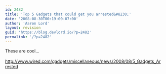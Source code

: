 ```yaml
---
id: 2482
title: 'Top 5 Gadgets that could get you arrested&#8230;'
date: '2008-08-30T00:19:00-07:00'
author: 'Aaron Lord'
layout: revision
guid: 'https://blog.devlord.io/?p=2482'
permalink: '/?p=2482'
---
```


These are cool...<br /><br /><a href="http://www.wired.com/gadgets/miscellaneous/news/2008/08/5_Gadgets_Arrested">http://www.wired.com/gadgets/miscellaneous/news/2008/08/5_Gadgets_Arrested</a><div class="blogger-post-footer"></div>